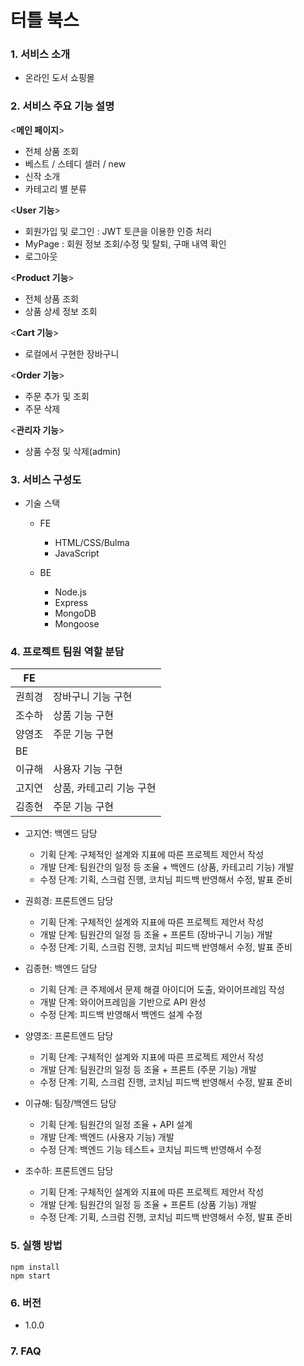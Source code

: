# 터틀 북스

### 1. 서비스 소개

- 온라인 도서 쇼핑몰

### 2. 서비스 주요 기능 설명

<**메인 페이지**>

- 전체 상품 조회
- 베스트 / 스테디 셀러 / new
- 신작 소개
- 카테고리 별 분류

<**User 기능**>

- 회원가입 및 로그인 : JWT 토큰을 이용한 인증 처리
- MyPage : 회원 정보 조회/수정 및 탈퇴, 구매 내역 확인
- 로그아웃

<**Product 기능**>

- 전체 상품 조회
- 상품 상세 정보 조회

<**Cart 기능**>

- 로컬에서 구현한 장바구니

<**Order 기능**>

- 주문 추가 및 조회
- 주문 삭제

<**관리자 기능**>

- 상품 수정 및 삭제(admin)

### 3. 서비스 구성도

- 기술 스택

  - FE

    - HTML/CSS/Bulma
    - JavaScript

  - BE
    - Node.js
    - Express
    - MongoDB
    - Mongoose

### 4. 프로젝트 팀원 역할 분담

| FE     |                          |
| ------ | ------------------------ |
| 권희경 | 장바구니 기능 구현       |
| 조수하 | 상품 기능 구현           |
| 양영조 | 주문 기능 구현           |
| BE     |                          |
| 이규해 | 사용자 기능 구현         |
| 고지연 | 상품, 카테고리 기능 구현 |
| 김종현 | 주문 기능 구현           |

- 고지연: 백엔드 담당

  - 기획 단계: 구체적인 설계와 지표에 따른 프로젝트 제안서 작성
  - 개발 단계: 팀원간의 일정 등 조율 + 백엔드 (상품, 카테고리 기능) 개발
  - 수정 단계: 기획, 스크럼 진행, 코치님 피드백 반영해서 수정, 발표 준비

- 권희경: 프론트엔드 담당

  - 기획 단계: 구체적인 설계와 지표에 따른 프로젝트 제안서 작성
  - 개발 단계: 팀원간의 일정 등 조율 + 프론트 (장바구니 기능) 개발
  - 수정 단계: 기획, 스크럼 진행, 코치님 피드백 반영해서 수정, 발표 준비

- 김종현: 백엔드 담당

  - 기획 단계: 큰 주제에서 문제 해결 아이디어 도출, 와이어프레임 작성
  - 개발 단계: 와이어프레임을 기반으로 API 완성
  - 수정 단계: 피드백 반영해서 백엔드 설계 수정

- 양영조: 프론트엔드 담당

  - 기획 단계: 구체적인 설계와 지표에 따른 프로젝트 제안서 작성
  - 개발 단계: 팀원간의 일정 등 조율 + 프론트 (주문 기능) 개발
  - 수정 단계: 기획, 스크럼 진행, 코치님 피드백 반영해서 수정, 발표 준비

- 이규해: 팀장/백엔드 담당

  - 기획 단계: 팀원간의 일정 조율 + API 설계
  - 개발 단계: 백엔드 (사용자 기능) 개발
  - 수정 단계: 백엔드 기능 테스트+ 코치님 피드백 반영해서 수정

- 조수하: 프론트엔드 담당
  - 기획 단계: 구체적인 설계와 지표에 따른 프로젝트 제안서 작성
  - 개발 단계: 팀원간의 일정 등 조율 + 프론트 (상품 기능) 개발
  - 수정 단계: 기획, 스크럼 진행, 코치님 피드백 반영해서 수정, 발표 준비

### 5. 실행 방법

```
npm install
npm start
```

### 6. 버전

- 1.0.0

### 7. FAQ
